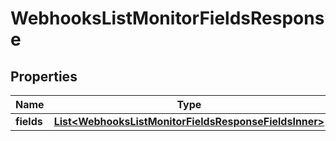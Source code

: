 

# WebhooksListMonitorFieldsResponse


## Properties

| Name | Type | Description | Notes |
|------------ | ------------- | ------------- | -------------|
|**fields** | [**List&lt;WebhooksListMonitorFieldsResponseFieldsInner&gt;**](WebhooksListMonitorFieldsResponseFieldsInner.md) |  |  [optional] |



